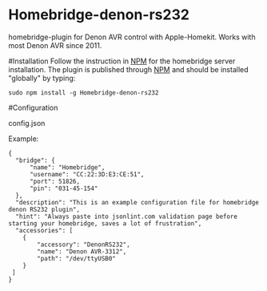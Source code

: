# Homebridge-denon-rs232
homebridge-plugin for Denon AVR control with Apple-Homekit. Works with most Denon AVR since 2011.

#Installation
Follow the instruction in [NPM](https://www.npmjs.com/package/homebridge) for the homebridge server 
installation. The plugin is published through [NPM](https://www.npmjs.com/package/homebridge-denon-rs232) and 
should be installed "globally" by typing:

    sudo npm install -g Homebridge-denon-rs232

#Configuration

config.json

Example:

    {
      "bridge": {
          "name": "Homebridge",
          "username": "CC:22:3D:E3:CE:51",
          "port": 51826,
          "pin": "031-45-154"
      },
      "description": "This is an example configuration file for homebridge denon RS232 plugin",
      "hint": "Always paste into jsonlint.com validation page before starting your homebridge, saves a lot of frustration",
      "accessories": [
        {
            "accessory": "DenonRS232",
            "name": "Denon AVR-3312",
            "path": "/dev/ttyUSB0"
        }
     ]
    }

